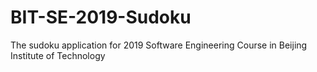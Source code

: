 # BIT-SE-2019-Sudoku
The sudoku application for 2019 Software Engineering Course in Beijing Institute of Technology
